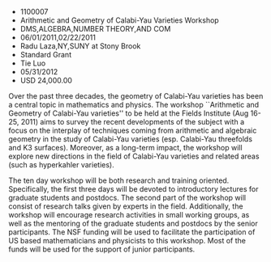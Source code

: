 
* 1100007
* Arithmetic and Geometry of Calabi-Yau Varieties Workshop
* DMS,ALGEBRA,NUMBER THEORY,AND COM
* 06/01/2011,02/22/2011
* Radu Laza,NY,SUNY at Stony Brook
* Standard Grant
* Tie Luo
* 05/31/2012
* USD 24,000.00

Over the past three decades, the geometry of Calabi-Yau varieties has been a
central topic in mathematics and physics. The workshop ``Arithmetic and Geometry
of Calabi-Yau varieties'' to be held at the Fields Institute (Aug 16-25, 2011)
aims to survey the recent developments of the subject with a focus on the
interplay of techniques coming from arithmetic and algebraic geometry in the
study of Calabi-Yau varieties (esp. Calabi-Yau threefolds and K3 surfaces).
Moreover, as a long-term impact, the workshop will explore new directions in the
field of Calabi-Yau varieties and related areas (such as hyperkahler varieties).

The ten day workshop will be both research and training oriented. Specifically,
the first three days will be devoted to introductory lectures for graduate
students and postdocs. The second part of the workshop will consist of research
talks given by experts in the field. Additionally, the workshop will encourage
research activities in small working groups, as well as the mentoring of the
graduate students and postdocs by the senior participants. The NSF funding will
be used to facilitate the participation of US based mathematicians and
physicists to this workshop. Most of the funds will be used for the support of
junior participants.
